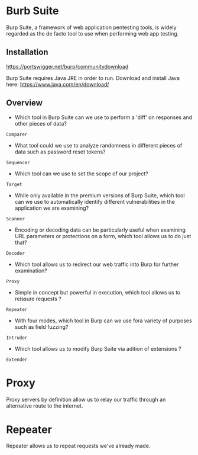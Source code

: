 # Burb Suite

Burp Suite, a framework of web application pentesting tools, is widely regarded as the de facto tool to use when performing web app testing. 

## Installation

https://portswigger.net/burp/communitydownload

Burp Suite requires Java JRE in order to run. Download and install Java here: https://www.java.com/en/download/

## Overview

* Which tool in Burp Suite can we use to perform a 'diff' on responses and other pieces of data?

````
Comparer
````

* What tool could we use to analyze randomness in different pieces of data such as password reset tokens?

````
Sequencer
````
* Which tool can we use to set the scope of our project?

````
Target
````
* While only available in the premium versions of Burp Suite, which tool can we use to automatically identify different vulnerabilities in the application we are examining?


````
Scanner
````
* Encoding or decoding data can be particularly useful when examining URL parameters or protections on a form, which tool allows us to do just that?

````
Decoder
````

* Which tool allows us to redirect our web traffic into Burp for further examination?

````
Proxy
```` 

* Simple in concept but powerful in execution, which tool allows us to reissure requests ?

````
Repeater
````

* With four modes, which tool in Burp can we use fora variety of purposes such as field fuzzing?

````
Intruder
````

* Which tool allows us to modify Burp Suite via adition of extensions ?

````
Extender
````

# Proxy

Proxy servers by definition allow us to relay our traffic through an alternative route to the internet.


# Repeater

Repeater allows us to repeat requests we've already made.




